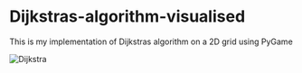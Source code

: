 # Dijkstras-algorithm-visualised
This is my implementation of Dijkstras algorithm on a 2D grid using PyGame

![Dijkstra]()
